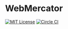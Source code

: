 
# WebMercator

[![MIT License](https://img.shields.io/badge/license-MIT-blue.svg?style=flat-square)](https://github.com/nayutaya/web-mercator-swift/blob/master/LICENSE.txt)
[![Circle CI](https://img.shields.io/circleci/project/nayutaya/web-mercator-swift.svg?style=flat-square)](https://circleci.com/gh/nayutaya/web-mercator-swift)
